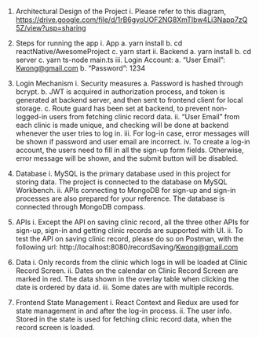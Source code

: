 1. Architectural Design of the Project
i.	Please refer to this diagram, https://drive.google.com/file/d/1rB6gyoUOF2NG8XmTIbw4Li3Napp7zQ5Z/view?usp=sharing 

2. Steps for running the app
i.	App
    a.	yarn install
    b.	cd reactNative/AwesomeProject
    c.	yarn start
ii.	Backend
    a.	yarn install
    b.	cd server
    c.	yarn ts-node main.ts
iii.	Login Account:
    a.	“User Email”: Kwong@gmail.com
    b.	“Password”: 1234

3. Login Mechanism
i.	Security measures
    a.	Password is hashed through bcrypt.
    b.	JWT is acquired in authorization process, and token is generated at backend server, and then sent to frontend client for local storage.
    c.	Route guard has been set at backend, to prevent non-logged-in users from fetching clinic record data.
ii.	“User Email” from each clinic is made unique, and checking will be done at backend      whenever the user tries to log in. 
iii.	For log-in case, error messages will be shown if password and user email are incorrect.
iv.	To create a log-in account, the users need to fill in all the sign-up form fields. Otherwise, error message will be shown, and the submit button will be disabled. 

4. Database
i.	MySQL is the primary database used in this project for storing data. The project is connected to the database on MySQL Workbench. 
ii.	APIs connecting to MongoDB for sign-up and sign-in processes are also prepared for your reference. The database is connected through MongoDB compass. 

5. APIs
i.	Except the API on saving clinic record, all the three other APIs for sign-up, sign-in and getting clinic records are supported with UI.
ii.	To test the API on saving clinic record, please do so on Postman, with the following url: http://localhost:8080/recordSaving/Kwong@gmail.com

6. Data
i.	Only records from the clinic which logs in will be loaded at Clinic Record Screen. 
ii.	Dates on the calendar on Clinic Record Screen are marked in red. The data shown in the overlay table when clicking the date is ordered by data id. 
iii.	Some dates are with multiple records. 

7. Frontend State Management
i.	React Context and Redux are used for state management in and after the log-in process.
ii.	The user info. Stored in the state is used for fetching clinic record data, when the record screen is loaded. 
